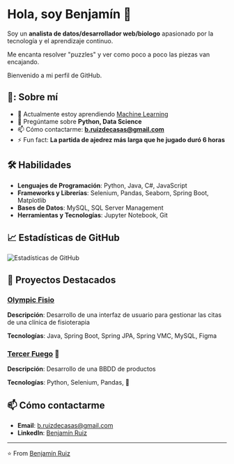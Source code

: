 # Hola, soy Benjamín 👋

Soy un **analista de datos/desarrollador web/biologo** apasionado por la tecnología y el aprendizaje continuo. 

Me encanta resolver "puzzles" y ver como poco a poco las piezas van encajando. 

Bienvenido a mi perfil de GitHub.

## 🚀: Sobre mí

- 🌱 Actualmente estoy aprendiendo [Machine Learning](https://es.wikipedia.org/wiki/Aprendizaje_autom%C3%A1tico)
- 💬 Pregúntame sobre **Python, Data Science**
- 📫 Cómo contactarme: **b.ruizdecasas@gmail.com**
- ⚡ Fun fact: **La partida de ajedrez más larga que he jugado duró 6 horas**

## 🛠️ Habilidades

- **Lenguajes de Programación**: Python, Java, C#, JavaScript
- **Frameworks y Librerías**: Selenium, Pandas, Seaborn, Spring Boot, Matplotlib
- **Bases de Datos**: MySQL, SQL Server Management 
- **Herramientas y Tecnologías**: Jupyter Notebook, Git 

## 📈 Estadísticas de GitHub

![Estadísticas de GitHub](https://github-readme-stats.vercel.app/api?username=bruizdecasas&show_icons=true&theme=radical)

## 📂 Proyectos Destacados

### [Olympic Fisio](https://github.com/bruizdecasas/TFG_olympic_fisio)
**Descripción**: Desarrollo de una interfaz de usuario para gestionar las citas de una clínica de fisioterapia 

**Tecnologías**: Java, Spring Boot, Spring JPA, Spring VMC, MySQL, Figma

### [Tercer Fuego](https://github.com/bruizdecasas/TercerFuego) 🚧 
**Descripción**: Desarrollo de una BBDD de productos 

**Tecnologías**: Python, Selenium, Pandas, 🚧

## 📫 Cómo contactarme

- **Email**: b.ruizdecasas@gmail.com
- **LinkedIn**: [Benjamín Ruiz](www.linkedin.com/in/bruizdecasas)

---

⭐️ From [Benjamín Ruiz](https://github.com/bruizdecasas)
